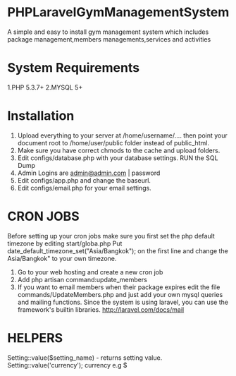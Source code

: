 PHPLaravelGymManagementSystem
=============================

A simple and easy to install gym management system which includes package management,members managements,services and activities

System Requirements
=============================
1.PHP 5.3.7+
2.MYSQL 5+

Installation
=============================
1. Upload everything to your server at /home/username/.... then point your document root to /home/user/public folder instead of public_html. 
2. Make sure you have correct chmods to the cache and upload folders.
3. Edit configs/database.php with your database settings. RUN the SQL Dump 
4. Admin Logins are admin@admin.com | password
5. Edit configs/app.php and change the baseurl.
6. Edit configs/email.php for your email settings. 

CRON JOBS
=============================
Before setting up your cron jobs make sure you first set the php default timezone by editing start/globa.php 
Put date_default_timezone_set("Asia/Bangkok"); on the first line and change the Asia/Bangkok" to your own timezone.

1. Go to your web hosting and create a new cron job
2. Add php artisan command:update_members
3. If you want to email members when their package expires edit the file commands/UpdateMembers.php and just add
your own mysql queries and mailing functions. Since the system is using laravel, you can use the framework's builtin
libraries. http://laravel.com/docs/mail

HELPERS
=============================
Setting::value($setting_name) - returns setting value.
Setting::value('currency'); currency e.g $

